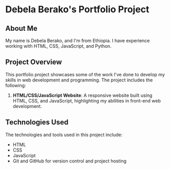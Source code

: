 # Debela Berako's Portfolio Project

## About Me
My name is Debela Berako, and I'm from Ethiopia. I have experience working with HTML, CSS, JavaScript, and Python.

## Project Overview
This portfolio project showcases some of the work I've done to develop my skills in web development and programming. The project includes the following:

1. **HTML/CSS/JavaScript Website**: A responsive website built using HTML, CSS, and JavaScript, highlighting my abilities in front-end web development.
## Technologies Used
The technologies and tools used in this project include:

- HTML
- CSS
- JavaScript
- Git and GitHub for version control and project hosting
